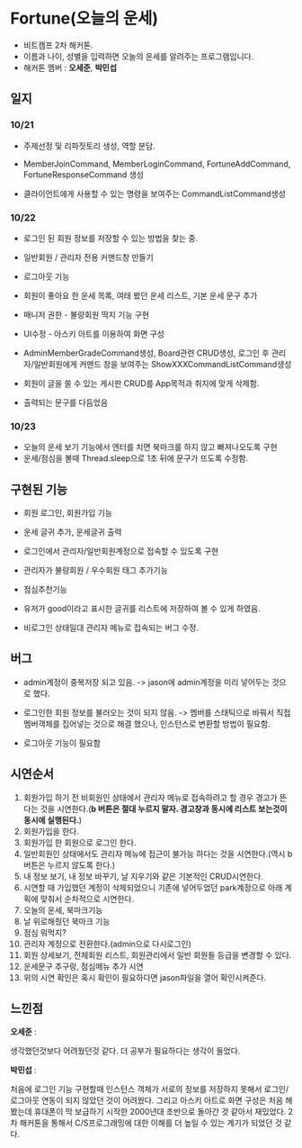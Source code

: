 # Fortune(오늘의 운세) 

- 비트캠프 2차 해커톤.
- 이름과 나이, 성별을 입력하면 오늘의 운세를 알려주는 프로그램입니다.
- 해커톤 멤버 : **오세준**, **박민섭**

## 일지

### 10/21

- 주제선정 및 리파짓토리 생성, 역할 분담.
- MemberJoinCommand, MemberLoginCommand, FortuneAddCommand, FortuneResponseCommand 생성

- 클라이언트에게 사용할 수 있는 명령을 보여주는 CommandListCommand생성

### 10/22

- 로그인 된 회원 정보를 저장할 수 있는 방법을 찾는 중.
- 일반회원 / 관리자 전용 커맨드창 만들기
- 로그아웃 기능

- 회원이 좋아요 한 운세 목록, 여태 봤던 운세 리스트, 기본 운세 문구 추가
- 매니저 권한 -  불량회원 딱지 기능 구현
- UI수정 - 아스키 아트를 이용하여 화면 구성
- AdminMemberGradeCommand생성, Board관련 CRUD생성, 로그인 후 관리자/일반회원에게 커맨드 창을 보여주는 ShowXXXCommandListCommand생성
- 회원이 글을 쓸 수 있는 게시판 CRUD를 App목적과 취지에 맞게 삭제함.
- 출력되는 문구를 다듬었음

### 10/23

- 오늘의 운세 보기 기능에서 엔터를 치면 북마크를 하지 않고 빠져나오도록 구현
- 운세/점심을 볼때 Thread.sleep으로 1초 뒤에 문구가 뜨도록 수정함.

## 구현된 기능

- 회원 로그인, 회원가입 기능
- 운세 글귀 추가, 운세글귀 출력

- 로그인에서 관리자/일반회원계정으로 접속할 수 있도록 구현
- 관리자가 불량회원 / 우수회원 태그 추가기능
- 점심추천기능
- 유저가 good이라고 표시한 글귀를 리스트에 저장하여 볼 수 있게 하였음. 
- 비로그인 상태일대 관리자 메뉴로 접속되는 버그 수정.

## 버그

* admin계정이 중복저장 되고 있음. -> jason에 admin계정을 미리 넣어두는 것으로 했다.

- 로그인한 회원 정보를 불러오는 것이 되지 않음. -> 멤버를 스태틱으로 바꿔서 직접 멤버객체를 집어넣는 것으로 해결 했으나, 인스턴스로 변환할 방법이 필요함.

- 로그아웃 기능이 필요함

## 시연순서

1. 회원가입 하기 전 비회원인 상태에서 관리자 메뉴로 접속하려고 할 경우 경고가 뜬다는 것을 시연한다.(**b 버튼은 절대 누르지 말자. 경고창과 동시에 리스트 보는것이 동시에 실행된다.**)
2. 회원가입을 한다.
3. 회원가입 한 회원으로 로그인 한다.
4. 일반회원인 상태에서도 관리자 메뉴에 접근이 불가능 하다는 것을 시연한다.(역시 b버튼은 누르지 않도록 한다.)
5. 내 정보 보기, 내 정보 바꾸기, 날 지우기와 같은 기본적인 CRUD시연한다.
6. 시연할 때 가입했던 계정이 삭제되었으니 기존에 넣어두었던 park계정으로 아래 계획에 맞춰서 순차적으로 시연한다.
7. 오늘의 운세, 북마크기능
8. 날 위로해줬던 북마크 기능
9. 점심 뭐먹지?
10. 관리자 계정으로 전환한다.(admin으로 다시로그인)
11. 회원 상세보기, 전체회원 리스트, 회원관리에서 일반 회원들 등급을 변경할 수 있다.
12. 운세문구 추구랑, 점심메뉴 추가 시연
13. 위의 시연 확인은 혹시 확인이 필요하다면 jason파일을 열어 확인시켜준다.



## 느낀점

**오세준** : 

생각했던것보다 어려웠던것 같다. 더 공부가 필요하다는 생각이 들었다.



**박민섭** : 

처음에 로그인 기능 구현할때 인스턴스 객체가 서로의 정보를 저장하지 못해서 로그인/로그아웃 연동이 되지 않았던 것이 어려웠다. 그리고 아스키 아트로 화면 구성은 처음 해봤는데 휴대폰이 막 보급하기 시작한 2000년대 초반으로 돌아간 것 같아서 재밌었다. 2차 해커톤을 통해서 C/S프로그래밍에 대한 이해를 더 높일 수 있는 계기가 되었던 것 같다.  